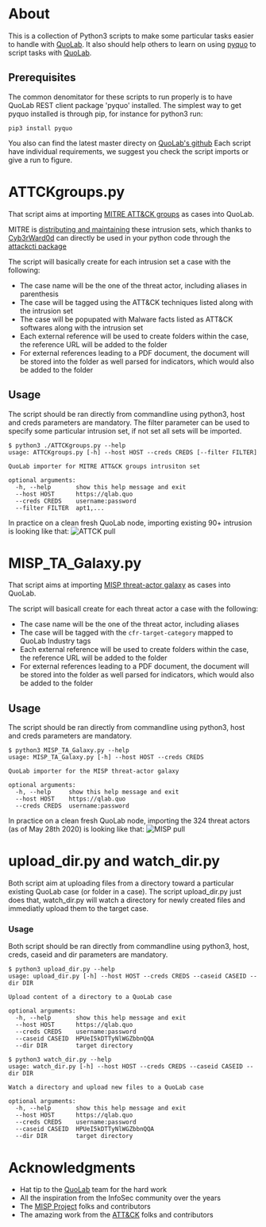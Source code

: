 # About

This is a collection of Python3 scripts to make some particular tasks easier to handle with [QuoLab](https://quolab.com).
It also should help others to learn on using [pyquo](https://github.com/quolab/pyquo) to script tasks with [QuoLab](https://quolab.com).

## Prerequisites

The common denomitator for these scripts to run properly is to have QuoLab REST client package 'pyquo' installed.
The simplest way to get pyquo installed is through pip, for instance for python3 run:
```
pip3 install pyquo
```
You also can find the latest master directy on [QuoLab's github](https://github.com/quolab/pyquo)
Each script have individual requirements, we suggest you check the script imports or give a run to figure.

# ATTCKgroups.py

That script aims at importing [MITRE ATT\&CK groups](https://attack.mitre.org/groups/) as cases into QuoLab.

MITRE is [distributing and maintaining](https://www.mitre.org/capabilities/cybersecurity/overview/cybersecurity-blog/attck%E2%84%A2-content-available-in-stix%E2%84%A2-20-via) these intrusion sets, which thanks to [Cyb3rWard0d](https://github.com/Cyb3rWard0g) can directly be used in your python code through the [attackcti package](https://github.com/hunters-forge/ATTACK-Python-Client)

The script will basically create for each intrusion set a case with the following:
* The case name will be the one of the threat actor, including aliases in parenthesis
* The case will be tagged using the ATT\&CK techniques listed along with the intrusion set
* The case will be popupated with Malware facts listed as ATT\&CK softwares along with the intrusion set
* Each external reference will be used to create folders within the case, the reference URL will be added to the folder
* For external references leading to a PDF document, the document will be stored into the folder as well parsed for indicators, which would also be added to the folder

## Usage

The script should be ran directly from commandline using python3, host and creds parameters are mandatory.
The filter parameter can be used to specify some particular intrusion set, if not set all sets will be imported.

```
$ python3 ./ATTCKgroups.py --help
usage: ATTCKgroups.py [-h] --host HOST --creds CREDS [--filter FILTER]

QuoLab importer for MITRE ATT&CK groups intrusiton set

optional arguments:
  -h, --help       show this help message and exit
  --host HOST      https://qlab.quo
  --creds CREDS    username:password
  --filter FILTER  apt1,...
```

In practice on a clean fresh QuoLab node, importing existing 90+ intrusion is looking like that:
![ATTCK pull](./screenshots/ATTCKgroups_pull.png)

# MISP_TA_Galaxy.py

That script aims at importing [MISP threat-actor galaxy](https://github.com/MISP/misp-galaxy/blob/master/clusters/threat-actor.json) as cases into QuoLab.

The script will basicall create for each threat actor a case with the following:
* The case name will be the one of the threat actor, including aliases
* The case will be tagged with the `cfr-target-category` mapped to QuoLab Industry tags
* Each external reference will be used to create folders within the case, the reference URL will be added to the folder
* For external references leading to a PDF document, the document will be stored into the folder as well parsed for indicators, which would also be added to the folder

## Usage

The script should be ran directly from commandline using python3, host and creds parameters are mandatory.

```
$ python3 MISP_TA_Galaxy.py --help
usage: MISP_TA_Galaxy.py [-h] --host HOST --creds CREDS

QuoLab importer for the MISP threat-actor galaxy

optional arguments:
  -h, --help     show this help message and exit
  --host HOST    https://qlab.quo
  --creds CREDS  username:password
```

In practice on a clean fresh QuoLab node, importing the 324 threat actors (as of May 28th 2020) is looking like that:
![MISP pull](./screenshots/MISP_TA_Galaxy_pull.png)

# upload_dir.py and watch_dir.py

Both script aim at uploading files from a directory toward a particular existing QuoLab case (or folder in a case).
The script upload_dir.py just does that, watch_dir.py will watch a directory for newly created files and immediatly upload them to the target case.

### Usage

Both script should be ran directly from commandline using python3, host, creds, caseid and dir parameters are mandatory.

```
$ python3 upload_dir.py --help
usage: upload_dir.py [-h] --host HOST --creds CREDS --caseid CASEID --dir DIR

Upload content of a directory to a QuoLab case

optional arguments:
  -h, --help       show this help message and exit
  --host HOST      https://qlab.quo
  --creds CREDS    username:password
  --caseid CASEID  HPUeI5kDTTyNlWGZbbnQQA
  --dir DIR        target directory
```

```
$ python3 watch_dir.py --help
usage: watch_dir.py [-h] --host HOST --creds CREDS --caseid CASEID --dir DIR

Watch a directory and upload new files to a QuoLab case

optional arguments:
  -h, --help       show this help message and exit
  --host HOST      https://qlab.quo
  --creds CREDS    username:password
  --caseid CASEID  HPUeI5kDTTyNlWGZbbnQQA
  --dir DIR        target directory
```

# Acknowledgments

* Hat tip to the [QuoLab](https://quolab.com) team for the hard work
* All the inspiration from the InfoSec community over the years
* The [MISP Project](https://www.misp-project.org/) folks and contributors
* The amazing work from the [ATT\&CK](https://attack.mitre.org) folks and contributors
